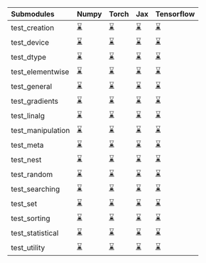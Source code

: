 | Submodules        | Numpy                                                                                                                           | Torch                                                                                                                           | Jax                                                                                                                             | Tensorflow                                                                                                                      |
|:------------------|:--------------------------------------------------------------------------------------------------------------------------------|:--------------------------------------------------------------------------------------------------------------------------------|:--------------------------------------------------------------------------------------------------------------------------------|:--------------------------------------------------------------------------------------------------------------------------------|
| test_creation     | <a href="https://github.com/unifyai/ivy/runs/8015162706?check_suite_focus=true" rel="noopener noreferrer" target="_blank">⌛</a> | <a href="https://github.com/unifyai/ivy/runs/8015165126?check_suite_focus=true" rel="noopener noreferrer" target="_blank">⌛</a> | <a href="https://github.com/unifyai/ivy/runs/8015166795?check_suite_focus=true" rel="noopener noreferrer" target="_blank">⌛</a> | <a href="https://github.com/unifyai/ivy/runs/8015168702?check_suite_focus=true" rel="noopener noreferrer" target="_blank">⌛</a> |
| test_device       | <a href="https://github.com/unifyai/ivy/runs/8015162818?check_suite_focus=true" rel="noopener noreferrer" target="_blank">⌛</a> | <a href="https://github.com/unifyai/ivy/runs/8015165242?check_suite_focus=true" rel="noopener noreferrer" target="_blank">⌛</a> | <a href="https://github.com/unifyai/ivy/runs/8015166883?check_suite_focus=true" rel="noopener noreferrer" target="_blank">⌛</a> | <a href="https://github.com/unifyai/ivy/runs/8015168857?check_suite_focus=true" rel="noopener noreferrer" target="_blank">⌛</a> |
| test_dtype        | <a href="https://github.com/unifyai/ivy/runs/8015162950?check_suite_focus=true" rel="noopener noreferrer" target="_blank">⌛</a> | <a href="https://github.com/unifyai/ivy/runs/8015165348?check_suite_focus=true" rel="noopener noreferrer" target="_blank">⌛</a> | <a href="https://github.com/unifyai/ivy/runs/8015167012?check_suite_focus=true" rel="noopener noreferrer" target="_blank">⌛</a> | <a href="https://github.com/unifyai/ivy/runs/8015169030?check_suite_focus=true" rel="noopener noreferrer" target="_blank">⌛</a> |
| test_elementwise  | <a href="https://github.com/unifyai/ivy/runs/8015163092?check_suite_focus=true" rel="noopener noreferrer" target="_blank">⌛</a> | <a href="https://github.com/unifyai/ivy/runs/8015165444?check_suite_focus=true" rel="noopener noreferrer" target="_blank">⌛</a> | <a href="https://github.com/unifyai/ivy/runs/8015167165?check_suite_focus=true" rel="noopener noreferrer" target="_blank">⌛</a> | <a href="https://github.com/unifyai/ivy/runs/8015169174?check_suite_focus=true" rel="noopener noreferrer" target="_blank">⌛</a> |
| test_general      | <a href="https://github.com/unifyai/ivy/runs/8015163223?check_suite_focus=true" rel="noopener noreferrer" target="_blank">⌛</a> | <a href="https://github.com/unifyai/ivy/runs/8015165525?check_suite_focus=true" rel="noopener noreferrer" target="_blank">⌛</a> | <a href="https://github.com/unifyai/ivy/runs/8015167289?check_suite_focus=true" rel="noopener noreferrer" target="_blank">⌛</a> | <a href="https://github.com/unifyai/ivy/runs/8015169354?check_suite_focus=true" rel="noopener noreferrer" target="_blank">⌛</a> |
| test_gradients    | <a href="https://github.com/unifyai/ivy/runs/8015163383?check_suite_focus=true" rel="noopener noreferrer" target="_blank">⌛</a> | <a href="https://github.com/unifyai/ivy/runs/8015165641?check_suite_focus=true" rel="noopener noreferrer" target="_blank">⌛</a> | <a href="https://github.com/unifyai/ivy/runs/8015167425?check_suite_focus=true" rel="noopener noreferrer" target="_blank">⌛</a> | <a href="https://github.com/unifyai/ivy/runs/8015169545?check_suite_focus=true" rel="noopener noreferrer" target="_blank">⌛</a> |
| test_linalg       | <a href="https://github.com/unifyai/ivy/runs/8015163562?check_suite_focus=true" rel="noopener noreferrer" target="_blank">⌛</a> | <a href="https://github.com/unifyai/ivy/runs/8015165782?check_suite_focus=true" rel="noopener noreferrer" target="_blank">⌛</a> | <a href="https://github.com/unifyai/ivy/runs/8015167546?check_suite_focus=true" rel="noopener noreferrer" target="_blank">⌛</a> | <a href="https://github.com/unifyai/ivy/runs/8015169697?check_suite_focus=true" rel="noopener noreferrer" target="_blank">⌛</a> |
| test_manipulation | <a href="https://github.com/unifyai/ivy/runs/8015163671?check_suite_focus=true" rel="noopener noreferrer" target="_blank">⌛</a> | <a href="https://github.com/unifyai/ivy/runs/8015165919?check_suite_focus=true" rel="noopener noreferrer" target="_blank">⌛</a> | <a href="https://github.com/unifyai/ivy/runs/8015167663?check_suite_focus=true" rel="noopener noreferrer" target="_blank">⌛</a> | <a href="https://github.com/unifyai/ivy/runs/8015169826?check_suite_focus=true" rel="noopener noreferrer" target="_blank">⌛</a> |
| test_meta         | <a href="https://github.com/unifyai/ivy/runs/8015163826?check_suite_focus=true" rel="noopener noreferrer" target="_blank">⌛</a> | <a href="https://github.com/unifyai/ivy/runs/8015166027?check_suite_focus=true" rel="noopener noreferrer" target="_blank">⌛</a> | <a href="https://github.com/unifyai/ivy/runs/8015167768?check_suite_focus=true" rel="noopener noreferrer" target="_blank">⌛</a> | <a href="https://github.com/unifyai/ivy/runs/8015169938?check_suite_focus=true" rel="noopener noreferrer" target="_blank">⌛</a> |
| test_nest         | <a href="https://github.com/unifyai/ivy/runs/8015163951?check_suite_focus=true" rel="noopener noreferrer" target="_blank">⌛</a> | <a href="https://github.com/unifyai/ivy/runs/8015166128?check_suite_focus=true" rel="noopener noreferrer" target="_blank">⌛</a> | <a href="https://github.com/unifyai/ivy/runs/8015167862?check_suite_focus=true" rel="noopener noreferrer" target="_blank">⌛</a> | <a href="https://github.com/unifyai/ivy/runs/8015170043?check_suite_focus=true" rel="noopener noreferrer" target="_blank">⌛</a> |
| test_random       | <a href="https://github.com/unifyai/ivy/runs/8015164053?check_suite_focus=true" rel="noopener noreferrer" target="_blank">⌛</a> | <a href="https://github.com/unifyai/ivy/runs/8015166221?check_suite_focus=true" rel="noopener noreferrer" target="_blank">⌛</a> | <a href="https://github.com/unifyai/ivy/runs/8015168018?check_suite_focus=true" rel="noopener noreferrer" target="_blank">⌛</a> | <a href="https://github.com/unifyai/ivy/runs/8015170131?check_suite_focus=true" rel="noopener noreferrer" target="_blank">⌛</a> |
| test_searching    | <a href="https://github.com/unifyai/ivy/runs/8015164169?check_suite_focus=true" rel="noopener noreferrer" target="_blank">⌛</a> | <a href="https://github.com/unifyai/ivy/runs/8015166317?check_suite_focus=true" rel="noopener noreferrer" target="_blank">⌛</a> | <a href="https://github.com/unifyai/ivy/runs/8015168141?check_suite_focus=true" rel="noopener noreferrer" target="_blank">⌛</a> | <a href="https://github.com/unifyai/ivy/runs/8015170342?check_suite_focus=true" rel="noopener noreferrer" target="_blank">⌛</a> |
| test_set          | <a href="https://github.com/unifyai/ivy/runs/8015164361?check_suite_focus=true" rel="noopener noreferrer" target="_blank">⌛</a> | <a href="https://github.com/unifyai/ivy/runs/8015166404?check_suite_focus=true" rel="noopener noreferrer" target="_blank">⌛</a> | <a href="https://github.com/unifyai/ivy/runs/8015168252?check_suite_focus=true" rel="noopener noreferrer" target="_blank">⌛</a> | <a href="https://github.com/unifyai/ivy/runs/8015170447?check_suite_focus=true" rel="noopener noreferrer" target="_blank">⌛</a> |
| test_sorting      | <a href="https://github.com/unifyai/ivy/runs/8015164530?check_suite_focus=true" rel="noopener noreferrer" target="_blank">⌛</a> | <a href="https://github.com/unifyai/ivy/runs/8015166509?check_suite_focus=true" rel="noopener noreferrer" target="_blank">⌛</a> | <a href="https://github.com/unifyai/ivy/runs/8015168396?check_suite_focus=true" rel="noopener noreferrer" target="_blank">⌛</a> | <a href="https://github.com/unifyai/ivy/runs/8015170568?check_suite_focus=true" rel="noopener noreferrer" target="_blank">⌛</a> |
| test_statistical  | <a href="https://github.com/unifyai/ivy/runs/8015164658?check_suite_focus=true" rel="noopener noreferrer" target="_blank">⌛</a> | <a href="https://github.com/unifyai/ivy/runs/8015166592?check_suite_focus=true" rel="noopener noreferrer" target="_blank">⌛</a> | <a href="https://github.com/unifyai/ivy/runs/8015168492?check_suite_focus=true" rel="noopener noreferrer" target="_blank">⌛</a> | <a href="https://github.com/unifyai/ivy/runs/8015170683?check_suite_focus=true" rel="noopener noreferrer" target="_blank">⌛</a> |
| test_utility      | <a href="https://github.com/unifyai/ivy/runs/8015164769?check_suite_focus=true" rel="noopener noreferrer" target="_blank">⌛</a> | <a href="https://github.com/unifyai/ivy/runs/8015166694?check_suite_focus=true" rel="noopener noreferrer" target="_blank">⌛</a> | <a href="https://github.com/unifyai/ivy/runs/8015168597?check_suite_focus=true" rel="noopener noreferrer" target="_blank">⌛</a> | <a href="https://github.com/unifyai/ivy/runs/8015170791?check_suite_focus=true" rel="noopener noreferrer" target="_blank">⌛</a> |